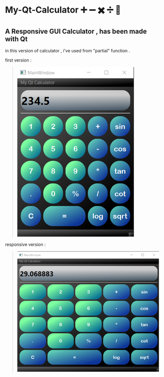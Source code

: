 # My-Qt-Calculator ➕ ➖ ✖️ ➗ 🧮 
## A Responsive GUI Calculator , has been made with Qt

in this version of calculator , i've used from "partial" function . 

first version :
 > ![This is an image](https://github.com/kiana-jahanshid/My-Qt-Calculator/blob/main/resp_calc.png)
 
 
 responsive version :
  > ![This is an image](https://github.com/kiana-jahanshid/My-Qt-Calculator/blob/main/resp_calc2.png)
